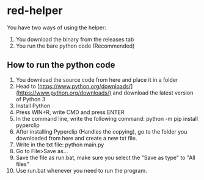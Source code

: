 # red-helper

You have two ways of using the helper:

1. You download the binary from the releases tab
2. You run the bare python code (Recommended)

## How to run the python code

1. You download the source code from here and place it in a folder
2. Head to [https://www.python.org/downloads/](https://www.python.org/downloads/) and download the latest version of Python 3
3. Install Python
4. Press WIN+R, write CMD and press ENTER
5. In the command line, write the following command: python -m pip install pyperclip
6. After installing Pyperclip (Handles the copying), go to the folder you downloaded from here and create a new txt file.
7. Write in the txt file: python main.py
8. Go to File>Save as...
9. Save the file as run.bat, make sure you select the "Save as type" to "All files"
10. Use run.bat whenever you need to run the program.
